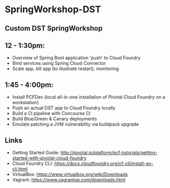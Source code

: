 # SpringWorkshop-DST
## Custom DST SpringWorkshop

## 12 - 1:30pm:
- Overview of Spring Boot application 'push' to Cloud Foundry
- Bind services using Spring Cloud Connector
- Scale app, kill app (to illustrate restart), monitoring

## 1:45 - 4:00pm:
- Install PCFDev (local all-in-one installation of Pivotal Cloud Foundry on a workstation)
- Push an actual DST app to Cloud Foundry locally
- Build a CI pipeline with Concourse CI
- Build Blue/Green & Canary deployments
- Emulate patching a JVM vulnerability via buildpack upgrade

## Links
- Getting Started Guide: http://pivotal.io/platform/pcf-tutorials/getting-started-with-pivotal-cloud-foundry 
- Cloud Foundry CLI: https://docs.cloudfoundry.org/cf-cli/install-go-cli.html
- VirtualBox: https://www.virtualbox.org/wiki/Downloads
- Vagrant: https://www.vagrantup.com/downloads.html
